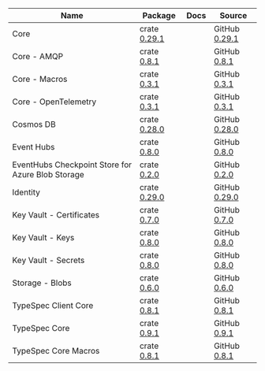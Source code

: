 | Name | Package | Docs | Source |
| ---- | ------- | ---- | ------ |
| Core | crate [0.29.1](https://crates.io/crates/azure_core/0.29.1) |  | GitHub [0.29.1](https://github.com/Azure/azure-sdk-for-rust/tree/azure_core@0.29.1/sdk/core/azure_core) |
| Core - AMQP | crate [0.8.1](https://crates.io/crates/azure_core_amqp/0.8.1) |  | GitHub [0.8.1](https://github.com/Azure/azure-sdk-for-rust/tree/azure_core_amqp@0.8.1/sdk/core/azure_core_amqp) |
| Core - Macros | crate [0.3.1](https://crates.io/crates/azure_core_macros/0.3.1) |  | GitHub [0.3.1](https://github.com/Azure/azure-sdk-for-rust/tree/azure_core_macros@0.3.1/sdk/core/azure_core_macros) |
| Core - OpenTelemetry | crate [0.3.1](https://crates.io/crates/azure_core_opentelemetry/0.3.1) |  | GitHub [0.3.1](https://github.com/Azure/azure-sdk-for-rust/tree/azure_core_opentelemetry@0.3.1/sdk/core/azure_core_opentelemetry) |
| Cosmos DB | crate [0.28.0](https://crates.io/crates/azure_data_cosmos/0.28.0) |  | GitHub [0.28.0](https://github.com/Azure/azure-sdk-for-rust/tree/azure_data_cosmos@0.28.0/sdk/cosmos/azure_data_cosmos) |
| Event Hubs | crate [0.8.0](https://crates.io/crates/azure_messaging_eventhubs/0.8.0) |  | GitHub [0.8.0](https://github.com/Azure/azure-sdk-for-rust/tree/azure_messaging_eventhubs@0.8.0/sdk/eventhubs/azure_messaging_eventhubs) |
| EventHubs Checkpoint Store for Azure Blob Storage | crate [0.2.0](https://crates.io/crates/azure_messaging_eventhubs_checkpointstore_blob/0.2.0) |  | GitHub [0.2.0](https://github.com/Azure/azure-sdk-for-rust/tree/azure_messaging_eventhubs_checkpointstore_blob@0.2.0/sdk/eventhubs/azure_messaging_eventhubs_checkpointstore_blob) |
| Identity | crate [0.29.0](https://crates.io/crates/azure_identity/0.29.0) |  | GitHub [0.29.0](https://github.com/Azure/azure-sdk-for-rust/tree/azure_identity@0.29.0/sdk/identity/azure_identity) |
| Key Vault - Certificates | crate [0.7.0](https://crates.io/crates/azure_security_keyvault_certificates/0.7.0) |  | GitHub [0.7.0](https://github.com/Azure/azure-sdk-for-rust/tree/azure_security_keyvault_certificates@0.7.0/sdk/keyvault/azure_security_keyvault_certificates) |
| Key Vault - Keys | crate [0.8.0](https://crates.io/crates/azure_security_keyvault_keys/0.8.0) |  | GitHub [0.8.0](https://github.com/Azure/azure-sdk-for-rust/tree/azure_security_keyvault_keys@0.8.0/sdk/keyvault/azure_security_keyvault_keys) |
| Key Vault - Secrets | crate [0.8.0](https://crates.io/crates/azure_security_keyvault_secrets/0.8.0) |  | GitHub [0.8.0](https://github.com/Azure/azure-sdk-for-rust/tree/azure_security_keyvault_secrets@0.8.0/sdk/keyvault/azure_security_keyvault_secrets) |
| Storage - Blobs | crate [0.6.0](https://crates.io/crates/azure_storage_blob/0.6.0) |  | GitHub [0.6.0](https://github.com/Azure/azure-sdk-for-rust/tree/azure_storage_blob@0.6.0/sdk/storage/azure_storage_blob) |
| TypeSpec Client Core | crate [0.8.1](https://crates.io/crates/typespec_client_core/0.8.1) |  | GitHub [0.8.1](https://github.com/Azure/azure-sdk-for-rust/tree/typespec_client_core@0.8.1/sdk/typespec/typespec_client_core) |
| TypeSpec Core | crate [0.9.1](https://crates.io/crates/typespec/0.9.1) |  | GitHub [0.9.1](https://github.com/Azure/azure-sdk-for-rust/tree/typespec@0.9.1/sdk/typespec) |
| TypeSpec Core Macros | crate [0.8.1](https://crates.io/crates/typespec_macros/0.8.1) |  | GitHub [0.8.1](https://github.com/Azure/azure-sdk-for-rust/tree/typespec_macros@0.8.1/sdk/typespec/typespec_macros) |
